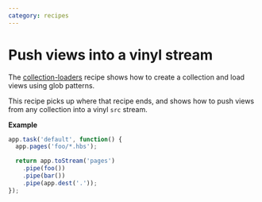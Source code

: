 ```yaml
---
category: recipes
---
```

# Push views into a vinyl stream

The [collection-loaders](./collection-loaders.md) recipe shows how to create a collection and load views using glob patterns.

This recipe picks up where that recipe ends, and shows how to push views from any collection into a vinyl `src` stream.

**Example**

```js
app.task('default', function() {
  app.pages('foo/*.hbs');

  return app.toStream('pages')
    .pipe(foo())
    .pipe(bar())
    .pipe(app.dest('.'));
});
```
